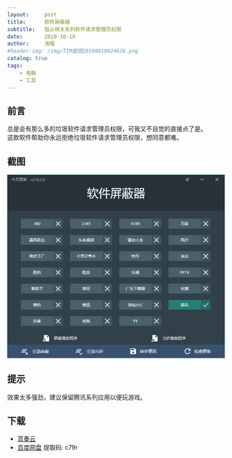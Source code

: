 ```yaml
---
layout:     post
title:      软件屏蔽器
subtitle:   阻止相关系列软件请求管理员权限
date:       2019-10-19
author:     浅唱
#header-img: /img/TIM截图20190810024626.png
catalog: true
tags:
    - 电脑
    - 工具
---
```


## 前言
总是会有那么多的垃圾软件请求管理员权限，可我又不自觉的直接点了是。    
这款软件帮助你永远拒绝垃圾软件请求管理员权限，想同意都难。    

## 截图
![QQ拼音截图20191019004600.png](/img/QQ拼音截图20191019004600.png)

## 提示
效果太多强劲，建议保留腾讯系列应用以便玩游戏。    

## 下载 
- [蓝奏云](https://wwcy.lanzouq.com/i6upxsh)            
- [百度网盘](https://pan.baidu.com/s/1hB6r2qSFRRN6LTjmi3DEcw&shfl=shareset) 提取码: c79r        
